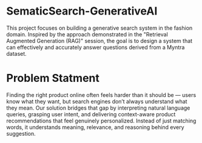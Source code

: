 # SematicSearch-GenerativeAI
This project focuses on building a generative search system in the fashion domain. Inspired by the approach demonstrated in the "Retrieval Augmented Generation (RAG)" session, the goal is to design a system that can effectively and accurately answer questions derived from a Myntra dataset.

# Problem Statment
Finding the right product online often feels harder than it should be — users know what they want, but search engines don’t always understand what they mean. Our solution bridges that gap by interpreting natural language queries, grasping user intent, and delivering context-aware product recommendations that feel genuinely personalized. Instead of just matching words, it understands meaning, relevance, and reasoning behind every suggestion.
